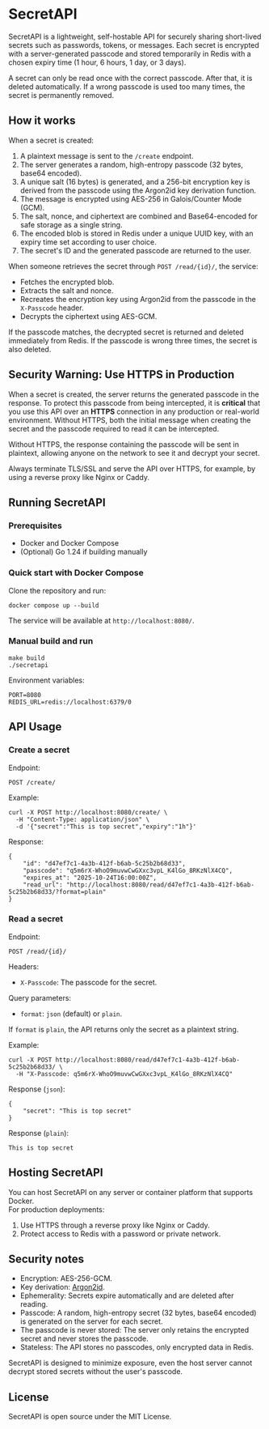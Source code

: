 # SecretAPI

SecretAPI is a lightweight, self-hostable API for securely sharing short-lived secrets such as passwords, tokens, or messages. Each secret is encrypted with a server-generated passcode and stored temporarily in Redis with a chosen expiry time (1 hour, 6 hours, 1 day, or 3 days).

A secret can only be read once with the correct passcode. After that, it is deleted automatically. If a wrong passcode is used too many times, the secret is permanently removed.

## How it works

When a secret is created:

1. A plaintext message is sent to the `/create` endpoint.
2. The server generates a random, high-entropy passcode (32 bytes, base64 encoded).
3. A unique salt (16 bytes) is generated, and a 256-bit encryption key is derived from the passcode using the Argon2id key derivation function.
4. The message is encrypted using AES-256 in Galois/Counter Mode (GCM).
5. The salt, nonce, and ciphertext are combined and Base64-encoded for safe storage as a single string.
6. The encoded blob is stored in Redis under a unique UUID key, with an expiry time set according to user choice.
7. The secret's ID and the generated passcode are returned to the user.

When someone retrieves the secret through `POST /read/{id}/`, the service:
- Fetches the encrypted blob.
- Extracts the salt and nonce.
- Recreates the encryption key using Argon2id from the passcode in the `X-Passcode` header.
- Decrypts the ciphertext using AES-GCM.

If the passcode matches, the decrypted secret is returned and deleted immediately from Redis. If the passcode is wrong three times, the secret is also deleted.

## Security Warning: Use HTTPS in Production

When a secret is created, the server returns the generated passcode in the response. To protect this passcode from being intercepted, it is **critical** that you use this API over an **HTTPS** connection in any production or real-world environment. Without HTTPS, both the initial message when creating the secret and the passcode required to read it can be intercepted.

Without HTTPS, the response containing the passcode will be sent in plaintext, allowing anyone on the network to see it and decrypt your secret.

Always terminate TLS/SSL and serve the API over HTTPS, for example, by using a reverse proxy like Nginx or Caddy.

## Running SecretAPI

### Prerequisites
- Docker and Docker Compose  
- (Optional) Go 1.24 if building manually

### Quick start with Docker Compose
Clone the repository and run:

    docker compose up --build

The service will be available at `http://localhost:8080/`.

### Manual build and run

    make build
    ./secretapi

Environment variables:

    PORT=8080
    REDIS_URL=redis://localhost:6379/0

## API Usage

### Create a secret

Endpoint:

    POST /create/

Example:

    curl -X POST http://localhost:8080/create/ \
      -H "Content-Type: application/json" \
      -d '{"secret":"This is top secret","expiry":"1h"}'

Response:

    {
        "id": "d47ef7c1-4a3b-412f-b6ab-5c25b2b68d33",
        "passcode": "q5m6rX-WhoO9muvwCwGXxc3vpL_K4lGo_8RKzNlX4CQ",
        "expires_at": "2025-10-24T16:00:00Z",
        "read_url": "http://localhost:8080/read/d47ef7c1-4a3b-412f-b6ab-5c25b2b68d33/?format=plain"
    }

### Read a secret

Endpoint:

    POST /read/{id}/

Headers:

- `X-Passcode`: The passcode for the secret.

Query parameters:

- `format`: `json` (default) or `plain`.

If `format` is `plain`, the API returns only the secret as a plaintext string.

Example:

    curl -X POST http://localhost:8080/read/d47ef7c1-4a3b-412f-b6ab-5c25b2b68d33/ \
      -H "X-Passcode: q5m6rX-WhoO9muvwCwGXxc3vpL_K4lGo_8RKzNlX4CQ"

Response (`json`):

    {
        "secret": "This is top secret"
    }

Response (`plain`):

    This is top secret


## Hosting SecretAPI

You can host SecretAPI on any server or container platform that supports Docker.  
For production deployments:
1. Use HTTPS through a reverse proxy like Nginx or Caddy.  
2. Protect access to Redis with a password or private network.  

## Security notes

- Encryption: AES-256-GCM.  
- Key derivation: [Argon2id](https://pkg.go.dev/golang.org/x/crypto/argon2#hdr-Argon2id).  
- Ephemerality: Secrets expire automatically and are deleted after reading.  
- Passcode: A random, high-entropy secret (32 bytes, base64 encoded) is generated on the server for each secret.
- The passcode is never stored: The server only retains the encrypted secret and never stores the passcode.
- Stateless: The API stores no passcodes, only encrypted data in Redis.

SecretAPI is designed to minimize exposure, even the host server cannot decrypt stored secrets without the user's passcode.

## License

SecretAPI is open source under the MIT License.
